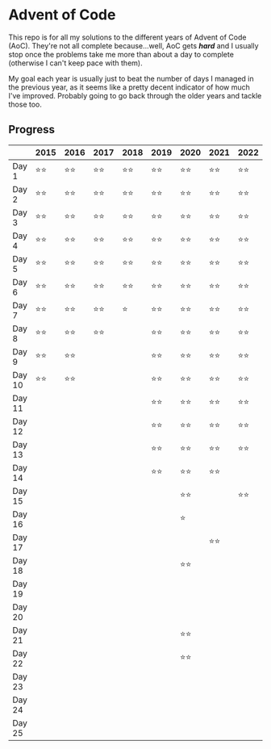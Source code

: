 # Advent of Code

This repo is for all my solutions to the different years of Advent of Code (AoC). They're not all complete because...well, AoC gets **_hard_** and I usually stop once the problems take me more than about a day to complete (otherwise I can't keep pace with them).

My goal each year is usually just to beat the number of days I managed in the previous year, as it seems like a pretty decent indicator of how much I've improved. Probably going to go back through the older years and tackle those too.

## Progress

|        | 2015 | 2016 | 2017 | 2018 | 2019 | 2020 | 2021 | 2022 | 2023   | 2024 |
| ------ | ---- | ---- | ---- | ---- | ---- | ---- | ---- | ---- | ------ | ---- |
| Day 1  | ⭐⭐ | ⭐⭐ | ⭐⭐ | ⭐⭐ | ⭐⭐ | ⭐⭐ | ⭐⭐ | ⭐⭐ | ⭐⭐   | ⭐⭐ |
| Day 2  | ⭐⭐ | ⭐⭐ | ⭐⭐ | ⭐⭐ | ⭐⭐ | ⭐⭐ | ⭐⭐ | ⭐⭐ | ⭐⭐   | ⭐⭐ |
| Day 3  | ⭐⭐ | ⭐⭐ | ⭐⭐ | ⭐⭐ | ⭐⭐ | ⭐⭐ | ⭐⭐ | ⭐⭐ | ⭐⭐   | ⭐⭐ |
| Day 4  | ⭐⭐ | ⭐⭐ | ⭐⭐ | ⭐⭐ | ⭐⭐ | ⭐⭐ | ⭐⭐ | ⭐⭐ | ⭐⭐   | ⭐⭐ |
| Day 5  | ⭐⭐ | ⭐⭐ | ⭐⭐ | ⭐⭐ | ⭐⭐ | ⭐⭐ | ⭐⭐ | ⭐⭐ | ⭐⭐   | ⭐⭐ |
| Day 6  | ⭐⭐ | ⭐⭐ | ⭐⭐ | ⭐⭐ | ⭐⭐ | ⭐⭐ | ⭐⭐ | ⭐⭐ | ⭐⭐   | ⭐⭐ |
| Day 7  | ⭐⭐ | ⭐⭐ | ⭐⭐ | ⭐   | ⭐⭐ | ⭐⭐ | ⭐⭐ | ⭐⭐ | ⭐⭐   | ⭐⭐ |
| Day 8  | ⭐⭐ | ⭐⭐ | ⭐⭐ |      | ⭐⭐ | ⭐⭐ | ⭐⭐ | ⭐⭐ | ⭐⭐   | ⭐⭐ |
| Day 9  | ⭐⭐ | ⭐⭐ |      |      | ⭐⭐ | ⭐⭐ | ⭐⭐ | ⭐⭐ | ⭐⭐   | ⭐⭐ |
| Day 10 | ⭐⭐ | ⭐⭐ |      |      | ⭐⭐ | ⭐⭐ | ⭐⭐ | ⭐⭐ |        | ⭐⭐ |
| Day 11 |      |      |      |      | ⭐⭐ | ⭐⭐ | ⭐⭐ | ⭐⭐ | ⭐⭐   | ⭐   |
| Day 12 |      |      |      |      | ⭐⭐ | ⭐⭐ | ⭐⭐ | ⭐⭐ |        | ⭐⭐ |
| Day 13 |      |      |      |      | ⭐⭐ | ⭐⭐ | ⭐⭐ | ⭐⭐ | ⭐⭐   | ⭐⭐ |
| Day 14 |      |      |      |      | ⭐⭐ | ⭐⭐ | ⭐⭐ |      |        | ⭐⭐ |
| Day 15 |      |      |      |      |      | ⭐⭐ |      | ⭐⭐ | ⭐⭐   |      |
| Day 16 |      |      |      |      |      | ⭐   |      |      | ⭐⭐   |      |
| Day 17 |      |      |      |      |      |      | ⭐⭐ |      |        |      |
| Day 18 |      |      |      |      |      | ⭐⭐ |      |      |        |      |
| Day 19 |      |      |      |      |      |      |      |      |        |      |
| Day 20 |      |      |      |      |      |      |      |      |        |      |
| Day 21 |      |      |      |      |      | ⭐⭐ |      |      |        |      |
| Day 22 |      |      |      |      |      | ⭐⭐ |      |      |        |      |
| Day 23 |      |      |      |      |      |      |      |      | ⭐️⭐️ |      |
| Day 24 |      |      |      |      |      |      |      |      |        |      |
| Day 25 |      |      |      |      |      |      |      |      |        |      |
